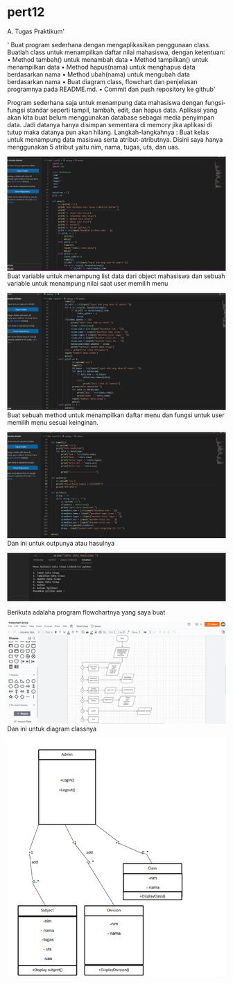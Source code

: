 # pert12

A. Tugas Praktikum'

' Buat program sederhana dengan mengaplikasikan penggunaan class. Buatlah class untuk menampilkan daftar nilai mahasiswa, dengan ketentuan: • Method tambah() untuk menambah data • Method tampilkan() untuk menampilkan data • Method hapus(nama) untuk menghapus data berdasarkan nama • Method ubah(nama) untuk mengubah data berdasarkan nama • Buat diagram class, flowchart dan penjelasan programnya pada README.md. • Commit dan push repository ke github'<p>

Program sederhana saja untuk menampung data mahasiswa dengan fungsi-fungsi standar seperti tampil, tambah, edit, dan hapus data. Aplikasi yang akan kita buat belum menggunakan database sebagai media penyimpan data. Jadi datanya hanya disimpan sementara di memory jika aplikasi di tutup maka datanya pun akan hilang. Langkah-langkahnya : Buat kelas untuk menampung data masiswa serta atribut-atributnya. Disini saya hanya menggunakan 5 atribut yaitu nim, nama, tugas, uts, dan uas.<p>
![gambar 1](foto/ss1.png)
Buat variable untuk menampung list data dari object mahasiswa dan sebuah variable untuk menampung nilai saat user memilih menu<P>
![gambar 2](foto/ss2.png)
Buat sebuah method untuk menampilkan daftar menu dan fungsi untuk user memilih menu sesuai keinginan.<p>
![gambar 3](foto/ss3.png)
Dan ini untuk outpunya atau hasulnya<p>
![gambar 4](foto/ss4.png)


Berikuta adalaha program flowchartnya yang saya buat<p>
![gambar 5](foto/flowchartariza.png)
Dan ini untuk diagram classnya<p>
![gambar 6](foto/diagramclass.png)